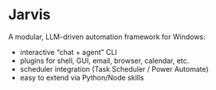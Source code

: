 # Jarvis

A modular, LLM-driven automation framework for Windows:
- interactive “chat + agent” CLI  
- plugins for shell, GUI, email, browser, calendar, etc.  
- scheduler integration (Task Scheduler / Power Automate)  
- easy to extend via Python/Node skills
